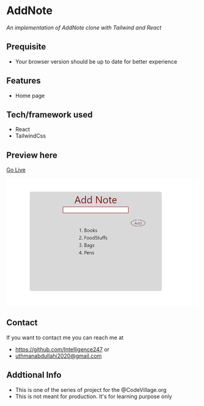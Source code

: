 # AddNote

_An implementation of AddNote clone with Tailwind and React_

## Prequisite

- Your browser version should be up to date for better experience

## Features

- Home page

## Tech/framework used

- React
- TailwindCss

## Preview here

[Go Live](https://comforting-crisp-c30e27.netlify.app)

![screenshot](/public/sketch.png)

## Contact

If you want to contact me you can reach me at

- https://github.com/Intelligence247 or
- uthmanabdullahi2020@gmail.com

## Addtional Info

- This is one of the series of project for the @CodeVillage.org
- This is not meant for production. It's for learning purpose only

